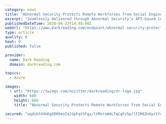 ```yaml
---
category: news
title: "Abnormal Security Protects Remote Workforces from Social Engineering Attacks with Cloud Email Security Integrations"
excerpt: "Seamlessly delivered through Abnormal Security’s API-based integration with Office 365 and Okta’s Identity Cloud, respectively, these new integrations give enterprises more visibility, extended protection, and faster response to email-borne attacks. Microsoft Teams protection automatically detects suspicious messages sent within a customer ..."
publishedDateTime: 2020-04-23T14:48:00Z
webUrl: "https://www.darkreading.com/endpoint/abnormal-security-protects-remote-workforces-from-social-engineering-attacks-with-cloud-email-security-integrations/d/d-id/1337630"
type: article
quality: 0
heat: 0
published: false

provider:
  name: Dark Reading
  domain: darkreading.com

topics:
  - Azure

images:
  - url: "https://twimgs.com/nojitter/darkreading/dr-logo.jpg"
    width: 600
    height: 600
    title: "Abnormal Security Protects Remote Workforces from Social Engineering Attacks with Cloud Email Security Integrations"

secured: "uqdibtO4kKgXDK6eoIqlGpFqt5Fgy/lVMsrsW4LTqCgFz5p/lFIR6ZnXyz1Yq4pj1tJyKUbjK5R8axMSBZNWbLokIf6IGVRouUMfSbWztmCGkVotChvRJyek50kZZDSidEF8BclzU4io/D4YKxZHmw//tyinVg3BIKzkzTXQ5kyzmMLrnVzDBFg4SRg6L9i9c7VLDF+IZox6PDk6/NlekDQ1uUMbc4BqlSVyU4CbBuGjMJtu/v6sYyogxS0YOmStrTE5KOvhQDv5yVz9YsoydxobLHqmtkWEiHVOxEyXVkbZUgFrOqBwVTyQks5pzqPe;JqU6sKcFY6x7XEMnu5lMHA=="
---
```


